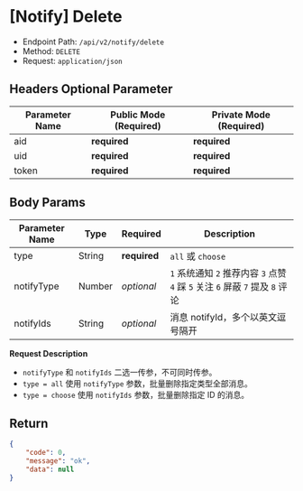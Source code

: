 # [Notify] Delete

- Endpoint Path: `/api/v2/notify/delete`
- Method: `DELETE`
- Request: `application/json`

## Headers Optional Parameter

| Parameter Name | Public Mode (Required) | Private Mode (Required) |
| --- | --- | --- |
| aid | **required** | **required** |
| uid | **required** | **required** |
| token | **required** | **required** |

## Body Params

| Parameter Name | Type | Required | Description |
| --- | --- | --- | --- |
| type | String | **required** | `all` 或 `choose` |
| notifyType | Number | *optional* | `1` 系统通知 `2` 推荐内容 `3` 点赞 `4` 踩 `5` 关注 `6` 屏蔽 `7` 提及 `8` 评论 |
| notifyIds | String | *optional* | 消息 notifyId，多个以英文逗号隔开 |

**Request Description**

- `notifyType` 和 `notifyIds` 二选一传参，不可同时传参。
- `type = all` 使用 `notifyType` 参数，批量删除指定类型全部消息。
- `type = choose` 使用 `notifyIds` 参数，批量删除指定 ID 的消息。

## Return

```json
{
    "code": 0,
    "message": "ok",
    "data": null
}
```

